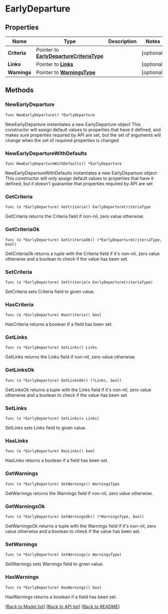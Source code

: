 # EarlyDeparture

## Properties

Name | Type | Description | Notes
------------ | ------------- | ------------- | -------------
**Criteria** | Pointer to [**EarlyDepartureCriteriaType**](EarlyDepartureCriteriaType.md) |  | [optional] 
**Links** | Pointer to [**Links**](Links.md) |  | [optional] 
**Warnings** | Pointer to [**WarningsType**](WarningsType.md) |  | [optional] 

## Methods

### NewEarlyDeparture

`func NewEarlyDeparture() *EarlyDeparture`

NewEarlyDeparture instantiates a new EarlyDeparture object
This constructor will assign default values to properties that have it defined,
and makes sure properties required by API are set, but the set of arguments
will change when the set of required properties is changed

### NewEarlyDepartureWithDefaults

`func NewEarlyDepartureWithDefaults() *EarlyDeparture`

NewEarlyDepartureWithDefaults instantiates a new EarlyDeparture object
This constructor will only assign default values to properties that have it defined,
but it doesn't guarantee that properties required by API are set

### GetCriteria

`func (o *EarlyDeparture) GetCriteria() EarlyDepartureCriteriaType`

GetCriteria returns the Criteria field if non-nil, zero value otherwise.

### GetCriteriaOk

`func (o *EarlyDeparture) GetCriteriaOk() (*EarlyDepartureCriteriaType, bool)`

GetCriteriaOk returns a tuple with the Criteria field if it's non-nil, zero value otherwise
and a boolean to check if the value has been set.

### SetCriteria

`func (o *EarlyDeparture) SetCriteria(v EarlyDepartureCriteriaType)`

SetCriteria sets Criteria field to given value.

### HasCriteria

`func (o *EarlyDeparture) HasCriteria() bool`

HasCriteria returns a boolean if a field has been set.

### GetLinks

`func (o *EarlyDeparture) GetLinks() Links`

GetLinks returns the Links field if non-nil, zero value otherwise.

### GetLinksOk

`func (o *EarlyDeparture) GetLinksOk() (*Links, bool)`

GetLinksOk returns a tuple with the Links field if it's non-nil, zero value otherwise
and a boolean to check if the value has been set.

### SetLinks

`func (o *EarlyDeparture) SetLinks(v Links)`

SetLinks sets Links field to given value.

### HasLinks

`func (o *EarlyDeparture) HasLinks() bool`

HasLinks returns a boolean if a field has been set.

### GetWarnings

`func (o *EarlyDeparture) GetWarnings() WarningsType`

GetWarnings returns the Warnings field if non-nil, zero value otherwise.

### GetWarningsOk

`func (o *EarlyDeparture) GetWarningsOk() (*WarningsType, bool)`

GetWarningsOk returns a tuple with the Warnings field if it's non-nil, zero value otherwise
and a boolean to check if the value has been set.

### SetWarnings

`func (o *EarlyDeparture) SetWarnings(v WarningsType)`

SetWarnings sets Warnings field to given value.

### HasWarnings

`func (o *EarlyDeparture) HasWarnings() bool`

HasWarnings returns a boolean if a field has been set.


[[Back to Model list]](../README.md#documentation-for-models) [[Back to API list]](../README.md#documentation-for-api-endpoints) [[Back to README]](../README.md)


